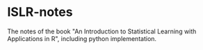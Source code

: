 # ISLR-notes
The notes of the book  "An Introduction to Statistical Learning with Applications in R", including python implementation.
## 
